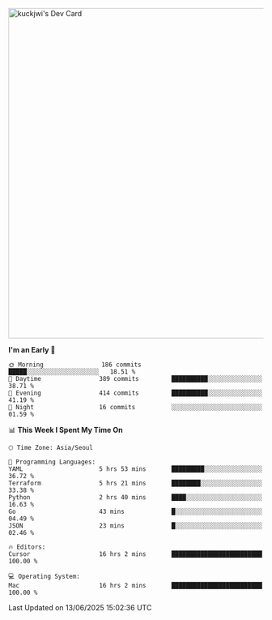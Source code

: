 <a href="https://app.daily.dev/kuckhwancho"><img src="https://api.daily.dev/devcards/v2/efef39c8028947428b3c0b486b9cd9b6.png?r=iz2&type=wide" width="652" alt="kuckjwi's Dev Card"/></a>

<!--START_SECTION:waka-->
**I'm an Early 🐤** 

```text
🌞 Morning                186 commits         █████░░░░░░░░░░░░░░░░░░░░   18.51 % 
🌆 Daytime                389 commits         ██████████░░░░░░░░░░░░░░░   38.71 % 
🌃 Evening                414 commits         ██████████░░░░░░░░░░░░░░░   41.19 % 
🌙 Night                  16 commits          ░░░░░░░░░░░░░░░░░░░░░░░░░   01.59 % 
```


📊 **This Week I Spent My Time On** 

```text
🕑︎ Time Zone: Asia/Seoul

💬 Programming Languages: 
YAML                     5 hrs 53 mins       █████████░░░░░░░░░░░░░░░░   36.72 % 
Terraform                5 hrs 21 mins       ████████░░░░░░░░░░░░░░░░░   33.38 % 
Python                   2 hrs 40 mins       ████░░░░░░░░░░░░░░░░░░░░░   16.63 % 
Go                       43 mins             █░░░░░░░░░░░░░░░░░░░░░░░░   04.49 % 
JSON                     23 mins             █░░░░░░░░░░░░░░░░░░░░░░░░   02.46 % 

🔥 Editors: 
Cursor                   16 hrs 2 mins       █████████████████████████   100.00 % 

💻 Operating System: 
Mac                      16 hrs 2 mins       █████████████████████████   100.00 % 
```


 Last Updated on 13/06/2025 15:02:36 UTC
<!--END_SECTION:waka-->
